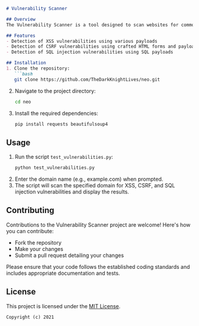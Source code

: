 
```markdown
# Vulnerability Scanner

## Overview
The Vulnerability Scanner is a tool designed to scan websites for common security vulnerabilities, including Cross-Site Scripting (XSS), Cross-Site Request Forgery (CSRF), and SQL injection. It sends HTTP requests to the target domain with predefined payloads to detect potential vulnerabilities.

## Features
- Detection of XSS vulnerabilities using various payloads
- Detection of CSRF vulnerabilities using crafted HTML forms and payloads
- Detection of SQL injection vulnerabilities using SQL payloads

## Installation
1. Clone the repository:
   ```bash
   git clone https://github.com/TheDarkKnightLives/neo.git
   ```
2. Navigate to the project directory:
   ```bash
   cd neo
   ```
3. Install the required dependencies:
   ```bash
   pip install requests beautifulsoup4
   ```

## Usage
1. Run the script `test_vulnerabilities.py`:
   ```bash
   python test_vulnerabilities.py
   ```
2. Enter the domain name (e.g., example.com) when prompted.
3. The script will scan the specified domain for XSS, CSRF, and SQL injection vulnerabilities and display the results.

## Contributing
Contributions to the Vulnerability Scanner project are welcome! Here's how you can contribute:
- Fork the repository
- Make your changes
- Submit a pull request detailing your changes

Please ensure that your code follows the established coding standards and includes appropriate documentation and tests.

## License
This project is licensed under the [MIT License](LICENSE).
```
Copyright (c) 2021